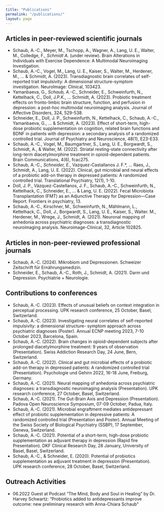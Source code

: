 ```yaml
---
title: "Publications"
permalink: "/publications/"
layout: page
---
```


## Articles in peer-reviewed scientific journals
- Schaub, A.-C., Meyer, M., Tschopp, A., Wagner, A., Lang, U. E., Walter, M., Colledge, F.*, Schmidt A.* (under review). Brain Alterations in Individuals with Exercise Dependence: A Multimodal Neuroimaging Investigation.
- Schaub, A.-C., Vogel, M., Lang, U. E., Kaiser, S., Walter, M., Herdener, M., ... & Schmidt, A. (2023). Transdiagnostic brain correlates of self-reported trait impulsivity: A dimensional structure-symptom investigation. NeuroImage: Clinical, 103423.
- Yamanbaeva, G.*, Schaub, A.-C.*, Schneider, E., Schweinfurth, N., Kettelhack, C., Doll, J.P.K., … Schmidt, A. (2023). Probiotic treatment effects on fronto-limbic brain structure, function, and perfusion in depression: a post-hoc multimodal neuroimaging analysis. Journal of Affective Disorders, 324, 529-538.
- Schneider, E., Doll, J. P., Schweinfurth, N., Kettelhack, C., Schaub, A.-C., Yamanbaeva, G., ... & Schmidt, A. (2023). Effect of short-term, high-dose probiotic supplementation on cognition, related brain functions and BDNF in patients with depression: a secondary analysis of a randomized controlled trial. Journal of Psychiatry and Neuroscience, 48(1), E23-E33.
- Schaub, A.-C., Vogel, M., Baumgartner, S., Lang, U. E., Borgwardt, S., Schmidt, A., & Walter, M. (2022). Striatal resting-state connectivity after long-term diacetylmorphine treatment in opioid-dependent patients. Brain Communications, 4(6), fcac275.
- Schaub, A.-C.*, Schneider, E.*, Vazquez-Castallanos J. F.*, … Raes, J., Schmidt, A., Lang, U. E. (2022). Clinical, gut microbial and neural effects of a probiotic add-on therapy in depressed patients: A randomized controlled trial. Translational Psychiatry, 12(1), 1-10.
- Doll, J. P., Vázquez-Castellanos, J. F., Schaub, A.-C., Schweinfurth, N., Kettelhack, C., Schneider, E., ... & Lang, U. E. (2022). Fecal Microbiota Transplantation (FMT) as an Adjunctive Therapy for Depression—Case Report. Frontiers in psychiatry, 13.
- Schaub, A.-C., Kirschner, M., Schweinfurth, N., Mählmann, L., Kettelhack, C., Doll, J., Borgwardt, S., Lang, U. E., Kaiser, S., Walter. M., Herdener, M., Wrege, J., Schmidt, A. (2021). Neuronal mapping of anhedonia across psychiatric diagnoses: a transdiagnostic neuroimaging analysis. Neuroimage-Clinical, 32, Article 102825.

## Articles in non-peer-reviewed professional journals
- Schaub, A.-C. (2024). Mikrobiom und Depressionen. Schweizer Zeitschrift für Ernährungsmedizin.
- Schneider, E., Schaub, A.-C., Roth, J., Schmidt, A. (2021). Darm und Depression. Psychiatrie + Neurologie. 

## Contributions to conferences 
- Schaub, A.-C. (2023). Effects of unusual beliefs on context integration in perceptual processing. UPK research conference, 25 October, Basel, Switzerland.
- Schaub, A.-C. (2023). Investigating neural correlates of self-reported impulsivity: a dimensional structure- symptom approach across psychiatric diagnoses (Poster). Annual ECNP meeting 2023, 7-10 October 2023, Barcelona, Spain.
- Schaub, A.-C. (2022). Brain changes in opioid-dependent subjects after prolonged diacetylmorphine treatment: 9 years of observation (Presentation). Swiss Addiction Research Day, 24 June, Bern, Switzerland. 
- Schaub, A.-C. (2022). Clinical and gut microbial effects of a probiotic add-on therapy in depressed patients: A randomized controlled trial (Presentation). Psychologie und Gehirn 2022, 16-18 June, Freiburg, Germany.
- Schaub, A.-C. (2021). Neural mapping of anhedonia across psychiatric diagnoses: a transdiagnostic neuroimaging analysis (Presentation). UPK research conference, 27 October, Basel, Switzerland.
- Schaub, A.-C. (2021). The Gut-Brain Axis and Depression (Presentation). Padova Open Neuroscience Symposium, 07-09 October, Padua, Italy.
- Schaub, A.-C. (2021). Microbial engraftment mediates antidepressant effect of probiotic supplementation in depressive patients: A randomized controlled trial (Presentation and Poster). Annual Meeting of the Swiss Society of Biological Psychiatry (SSBP),  17 September, Geneva, Switzerland.
- Schaub, A.-C. (2021). Potential of a short-term, high-dose probiotic supplementation as adjuvant therapy in depression (Rapid fire Presentation). DKF Clinical Research Day, 28 January, University of Basel, Basel, Switzerland.
- Schaub, A.-C., & Schneider, E. (2020). Potential of probiotics supplementation as adjuvant treatment in depression (Presentation). UPK research conference, 28 October, Basel, Switzerland.

## Outreach Activities
- 06.2022 Guest at Podcast “The Mind, Body and Soul in Healing” by Dr. Harvey Schwartz: “Probiotics added to antidepressants improve outcome: new preliminary research with Anna-Chiara Schaub"
